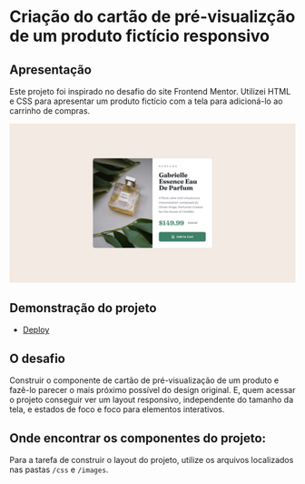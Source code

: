 # Criação do cartão de pré-visualizção de um produto fictício responsivo

## Apresentação

Este projeto foi inspirado no desafio do site Frontend Mentor. Utilizei HTML e CSS para apresentar um produto fictício com a tela para adicioná-lo ao carrinho de compras.

![Pré-visualização do projeto](./images/desktop-design.jpg)

## Demonstração do projeto

- [Deploy](https://product-preview-card-component-rmfs.vercel.app/)

## O desafio

Construir o componente de cartão de pré-visualização de um produto e fazê-lo parecer o mais próximo possível do design original. E, quem acessar o projeto conseguir ver um layout responsivo, independente do tamanho da tela, e estados de foco e foco para elementos interativos.

## Onde encontrar os componentes do projeto:

Para a tarefa de construir o layout do projeto, utilize os arquivos localizados nas pastas `/css` e `/images`.
